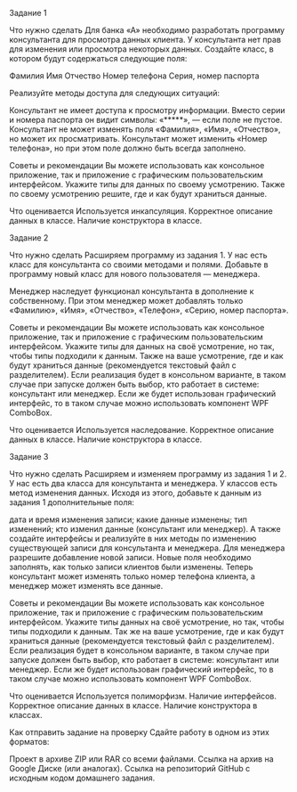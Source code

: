 Задание 1


Что нужно сделать
Для банка «А» необходимо разработать программу консультанта для просмотра данных клиента. 
У консультанта нет прав для изменения или просмотра некоторых данных. 
Создайте класс, в котором будут содержаться следующие поля:

Фамилия
Имя
Отчество
Номер телефона
Серия, номер паспорта

Реализуйте методы доступа для следующих ситуаций:

Консультант не имеет доступа к просмотру информации. Вместо серии и номера паспорта он видит символы: «*****», — если поле не пустое.
Консультант не может изменять поля «Фамилия», «Имя», «Отчество», но может их просматривать.
Консультант может изменить «Номер телефона», но при этом поле должно быть всегда заполнено.


Советы и рекомендации
Вы можете использовать как консольное приложение, так и приложение с графическим пользовательским интерфейсом. 
Укажите типы для данных по своему усмотрению. 
Также по своему усмотрению решите, где и как будут храниться данные. 



Что оценивается
Используется инкапсуляция.
Корректное описание данных в классе.
Наличие конструктора в классе.
 

Задание 2


Что нужно сделать
Расширяем программу из задания 1. У нас есть класс для консультанта со своими методами и полями. 
Добавьте в программу новый класс для нового пользователя — менеджера.

Менеджер наследует функционал консультанта в дополнение к собственному. 
При этом менеджер может добавлять только «Фамилию», «Имя», «Отчество», «Телефон», «Серию, номер паспорта».



Советы и рекомендации
Вы можете использовать как консольное приложение, так и приложение с графическим пользовательским интерфейсом. 
Укажите типы для данных на своё усмотрение, но так, чтобы типы подходили к данным. 
Также на ваше усмотрение, где и как будут храниться данные (рекомендуется текстовый файл с разделителем). 
Если реализация будет в консольном варианте, в таком случае при запуске должен быть выбор, кто работает в системе: консультант или менеджер. 
Если же будет использован графический интерфейс, то в таком случае можно использовать компонент WPF ComboBox.

 

Что оценивается
Используется наследование.
Корректное описание данных в классе.
Наличие конструктора в классе.
 

Задание 3


Что нужно сделать
Расширяем и изменяем программу из задания 1 и 2. У нас есть два класса для консультанта и менеджера. 
У классов есть метод изменения данных. Исходя из этого, добавьте к данным из задания 1 дополнительные поля:

дата и время изменения записи;
какие данные изменены;
тип изменений;
кто изменил данные (консультант или менеджер).
А также создайте интерфейсы и реализуйте в них методы по изменению существующей записи для консультанта и менеджера. 
Для менеджера разрешите добавление новой записи. 
Новые поля необходимо заполнять, как только записи клиентов были изменены. 
Теперь консультант может изменять только номер телефона клиента, а менеджер может изменять все данные. 



Советы и рекомендации
Вы можете использовать как консольное приложение, так и приложение с графическим пользовательским интерфейсом. 
Укажите типы данных на своё усмотрение, но так, чтобы типы подходили к данным. 
Так же на ваше усмотрение, где и как будут храниться данные (рекомендуется текстовый файл с разделителем). 
Если реализация будет в консольном варианте, в таком случае при запуске должен быть выбор, кто работает в системе: консультант или менеджер. 
Если же будет использован графический интерфейс, то в таком случае можно использовать компонент WPF ComboBox.



Что оценивается
Используется полиморфизм.
Наличие интерфейсов.
Корректное описание данных в классе.
Наличие конструктора в классах.


Как отправить задание на проверку
Сдайте работу в одном из этих форматов:

Проект в архиве ZIP или RAR со всеми файлами. 
Ссылка на архив на Google Диске (или аналогах).
Ссылка на репозиторий GitHub с исходным кодом домашнего задания.